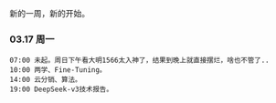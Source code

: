 新的一周，新的开始。

### 03.17 周一

	07:00 未起。周日下午看大明1566太入神了，结果到晚上就直接摆烂，啥也不管了..
	10:00 两学、Fine-Tuning。
	14:00 云分销、算法。
	19:00 DeepSeek-v3技术报告。
	